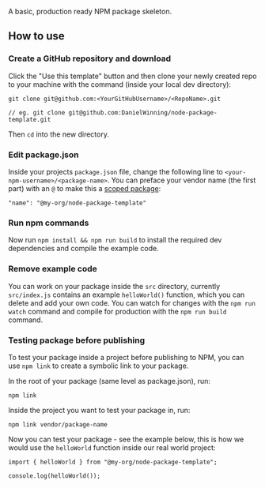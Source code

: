 A basic, production ready NPM package skeleton.

## How to use

### Create a GitHub repository and download
Click the "Use this template" button and then clone your newly created repo to your machine with the command (inside 
your local dev directory):

```
git clone git@github.com:<YourGitHubUsername>/<RepoName>.git

// eg. git clone git@github.com:DanielWinning/node-package-template.git
```

Then `cd` into the new directory.

### Edit package.json
Inside your projects `package.json` file, change the following line to `<your-npm-username>/<package-name>`. You can 
preface your vendor name (the first part) with an `@` to make this a 
[scoped package](https://docs.npmjs.com/cli/v8/using-npm/scope):
```
"name": "@my-org/node-package-template"
```

### Run npm commands
Now run `npm install && npm run build` to install the required dev dependencies and compile the example code.

### Remove example code
You can work on your package inside the `src` directory, currently `src/index.js` contains an example `helloWorld()` 
function, which you can delete and add your own code. You can watch for changes with the `npm run watch` command and
compile for production with the `npm run build` command.

### Testing package before publishing
To test your package inside a project before publishing to NPM, you can use `npm link` to create a symbolic link to your 
package.

In the root of your package (same level as package.json), run:
```
npm link
```

Inside the project you want to test your package in, run:
```
npm link vendor/package-name
```

Now you can test your package - see the example below, this is how we would use the `helloWorld` function inside our
real world project:
```
import { helloWorld } from "@my-org/node-package-template";

console.log(helloWorld());
```